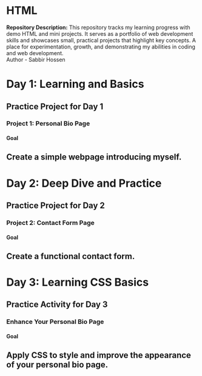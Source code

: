 # HTML

**Repository Description:**  This repository tracks my learning progress with demo HTML and mini projects. It serves as a portfolio of web development skills and showcases small, practical projects that highlight key concepts. A place for experimentation, growth, and demonstrating my abilities in coding and web development.
<br>
Author - Sabbir Hossen 

# Day 1: Learning and Basics
## Practice Project for Day 1
### **Project 1: Personal Bio Page**

#### Goal
Create a simple webpage introducing myself.
---

# Day 2: Deep Dive and Practice
## Practice Project for Day 2
### **Project 2: Contact Form Page**
#### Goal
Create a functional contact form.
---

# Day 3: Learning CSS Basics
## Practice Activity for Day 3
### **Enhance Your Personal Bio Page**
#### Goal
Apply CSS to style and improve the appearance of your personal bio page.
---
